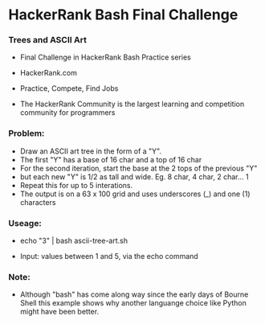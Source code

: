 # HackerRank Bash Final Challenge

### Trees and ASCII Art 

* Final Challenge in HackerRank Bash Practice series

* HackerRank.com 
* Practice, Compete, Find Jobs
* The HackerRank Community is the largest learning and competition community for programmers

### Problem:

* Draw an ASCII art tree in the form of a "Y".
* The first "Y" has a base of 16 char and a top of 16 char
* For the second iteration, start the base at the 2 tops of the previous "Y" 
* but each new "Y" is 1/2 as tall and wide. Eg. 8 char, 4 char, 2 char... 1
* Repeat this for up to 5 interations.
* The output is on a 63 x 100 grid and uses underscores (_) and one (1) characters 

### Useage: 

* echo "3" | bash ascii-tree-art.sh 

* Input: values between 1 and 5, via the echo command 

### Note: 

* Although "bash" has come along way since the early days of Bourne Shell this 
example shows why another languange choice like Python might have been better.


